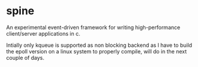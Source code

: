 spine
====

An experimental event-driven framework for writing high-performance client/server applications in c.

Intially only kqueue is supported as non blocking backend as I have to build the epoll version on a linux system to properly compile, will do in the next couple of days.